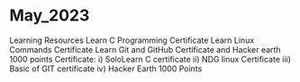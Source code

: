 # May_2023
Learning Resources Learn C Programming Certificate Learn Linux Commands Certificate Learn Git and GitHub Certificate and Hacker earth 1000 points
Certificate: 
            i)    SoloLearn C certificate
            ii)   NDG linux Certificate
            iii)  Basic of GIT certificate
            iv)   Hacker Earth 1000 Points
